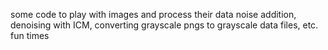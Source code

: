 some code to play with images and process their data
noise addition, denoising with ICM, converting grayscale pngs to grayscale data files, etc.
fun times
